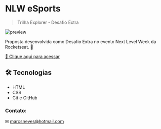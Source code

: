 
# NLW eSports 

> Trilha Explorer - Desafio Extra

![preview](./.github/preview-extra.png)


Proposta desenvolvida como Desafio Extra no evento Next Level Week da Rocketseat. 🚀


[🔗 Clique aqui para acessar](https://marcelosnows.github.io/nlw-esports-desafio-extra/)

## 🛠 Tecnologias

*   HTML
*   CSS
*   Git e GitHub

### Contato:

✉ marcsneves@hotmail.com